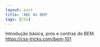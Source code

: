 ```yaml
---
layout: post
title: 'ABC do BEM'
tags: [CSS]
---
```


Introdução básica, prós e contras do BEM.<br>
<https://css-tricks.com/bem-101>
